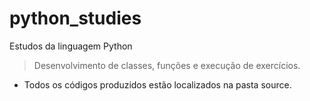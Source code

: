 # python_studies
Estudos da linguagem Python

> Desenvolvimento de classes, funções e execução de exercícios.

 * Todos os códigos produzidos estão localizados na pasta source.
